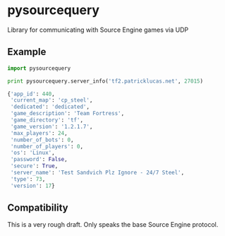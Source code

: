 pysourcequery
=============

Library for communicating with Source Engine games via UDP

Example
-------

```python
import pysourcequery

print pysourcequery.server_info('tf2.patricklucas.net', 27015)

{'app_id': 440,
 'current_map': 'cp_steel',
 'dedicated': 'dedicated',
 'game_description': 'Team Fortress',
 'game_directory': 'tf',
 'game_version': '1.2.1.7',
 'max_players': 24,
 'number_of_bots': 0,
 'number_of_players': 0,
 'os': 'Linux',
 'password': False,
 'secure': True,
 'server_name': 'Test Sandvich Plz Ignore - 24/7 Steel',
 'type': 73,
 'version': 17}
```

Compatibility
-------------

This is a very rough draft. Only speaks the base Source Engine protocol.
